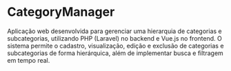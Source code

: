 # CategoryManager
Aplicação web desenvolvida para gerenciar uma hierarquia de categorias e subcategorias, utilizando PHP (Laravel) no backend e Vue.js no frontend. O sistema permite o cadastro, visualização, edição e exclusão de categorias e subcategorias de forma hierárquica, além de implementar busca e filtragem em tempo real. 
